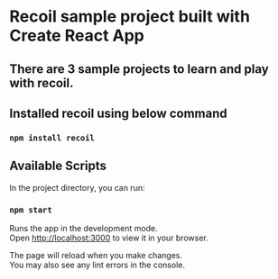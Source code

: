 # Recoil sample project built with Create React App

## There are 3 sample projects to learn and play with recoil.

## Installed recoil using below command

### `npm install recoil`


## Available Scripts

In the project directory, you can run:

### `npm start`

Runs the app in the development mode.\
Open [http://localhost:3000](http://localhost:3000) to view it in your browser.

The page will reload when you make changes.\
You may also see any lint errors in the console.
